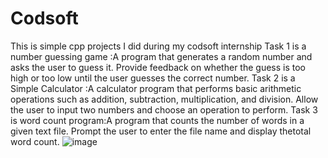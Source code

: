 # Codsoft 
This is simple cpp projects I did during my codsoft internship
Task 1 is a number guessing game :A program that generates a random number and asks the
user to guess it. Provide feedback on whether the guess is too
high or too low until the user guesses the correct number.
Task 2 is a Simple Calculator :A calculator program that performs basic arithmetic
operations such as addition, subtraction, multiplication, and
division. Allow the user to input two numbers and choose an
operation to perform.
Task 3 is  word count program:A program that counts the number of words in a given
text file. Prompt the user to enter the file name and display thetotal word count.
![image](https://github.com/SMARTHMALIK/Codsoft/assets/104513607/67f31325-7436-4f5a-bd91-a71bd242ca29)
